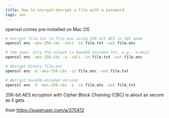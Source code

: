 ```yaml
---
title: How to encrypt-decrypt a file with a password  
tags: sec
---
```


openssl comes pre-installed on Mac OS

```bash
# encrypt file.txt to file.enc using 256-bit AES in CBC mode
openssl enc -aes-256-cbc -salt -in file.txt -out file.enc

# the same, only the output is base64 encoded for, e.g., e-mail
openssl enc -aes-256-cbc -a -salt -in file.txt -out file.enc

# decrypt binary file.enc
openssl enc -d -aes-256-cbc -in file.enc -out file.txt

# decrypt base64-encoded version
openssl enc -d -aes-256-cbc -a -in file.enc -out file.txt
```

256-bit AES ecryption with Cipher Block Chaining (CBC) is about as secure as it gets

from <https://superuser.com/a/370412>